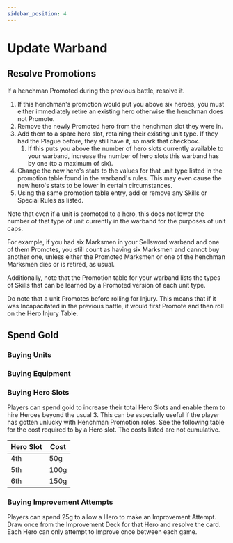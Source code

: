 ```yaml
---
sidebar_position: 4
---
```

# Update Warband

## Resolve Promotions

If a henchman Promoted during the previous battle, resolve it.

1. If this henchman's promotion would put you above six heroes, you must either immediately retire an existing hero otherwise the henchman does not Promote.
2. Remove the newly Promoted hero from the henchman slot they were in.
3. Add them to a spare hero slot, retaining their existing unit type. If they had the Plague before, they still have it, so mark that checkbox.
	1. If this puts you above the number of hero slots currently available to your warband, increase the number of hero slots this warband has by one (to a maximum of six).
4. Change the new hero's stats to the values for that unit type listed in the promotion table found in the warband's rules. This may even cause the new hero's stats to be lower in certain circumstances.
5. Using the same promotion table entry, add or remove any Skills or Special Rules as listed.

Note that even if a unit is promoted to a hero, this does not lower the number of that type of unit currently in the warband for the purposes of unit caps.

For example, if you had six Marksmen in your Sellsword warband and one of them Promotes, you still count as having six Marksmen and cannot buy another one, unless either the Promoted Marksmen or one of the henchman Marksmen dies or is retired, as usual.

Additionally, note that the Promotion table for your warband lists the types of Skills that can be learned by a Promoted version of each unit type.

Do note that a unit Promotes before rolling for Injury. This means that if it was Incapacitated in the previous battle, it would first Promote and then roll on the Hero Injury Table.

## Spend Gold

### Buying Units

### Buying Equipment

### Buying Hero Slots

Players can spend gold to increase their total Hero Slots and enable them to hire Heroes beyond the usual 3. This can be especially useful if the player has gotten unlucky with Henchman Promotion roles. See the following table for the cost required to by a Hero slot. The costs listed are not cumulative.

| Hero Slot | Cost |
| --------- | ---- |
| 4th       | 50g  |
| 5th       | 100g |
| 6th       | 150g |
### Buying Improvement Attempts

Players can spend 25g to allow a Hero to make an Improvement Attempt. Draw once from the Improvement Deck for that Hero and resolve the card. Each Hero can only attempt to Improve once between each game.